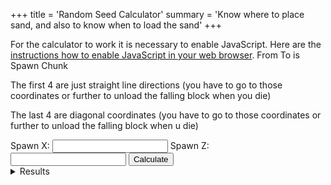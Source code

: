 +++
title = 'Random Seed Calculator'
summary = 'Know where to place sand, and also to know when to load the sand'
+++

<script defer src="../../rs-calc.js"></script>
<noscript>
 For the calculator to work it is necessary to enable JavaScript.
 Here are the <a href="https://www.enable-javascript.com/">
 instructions how to enable JavaScript in your web browser</a>.
</noscript>
From To is Spawn Chunk

The first 4 are just straight line directions (you have to go to those
coordinates or further to unload the falling block when you die)

The last 4 are diagonal coordinates (you have to go to those coordinates
or further to unload the falling block when u die)

<form class="rs-calc">
    <label>
        Spawn X:
        <input type="number" name="spawn-x" />
    </label>
    <label>
        Spawn Z:
        <input type="number" name="spawn-z" />
    </label>
    <button type="submit">
        Calculate
    </button>

<details>
    <summary>Results</summary>
    From X: <span class="spawnX"></span>
    From Z: <span class="spawnZ"></span>
    To X: <span class="spawnToX"></span>
    To Z: <span class="spawnToZ"></span>
    <br />
    <br />
    ⬅️ : <span class="positiveX"></span>
    ⬆️ : <span class="positiveZ"></span>
    <br />
    ➡️ : <span class="negativeX"></span>
    ⬇️ : <span class="negativeZ"></span>
    <br />
    ↖️ : X: <span class="midPositiveX"></span> Z: <span class="midPositiveZ"></span>
    <br />
    ↙️ : X: <span class="midPositiveX"></span> Z: <span class="midNegativeZ"></span>
    <br />
    ↘️ : X: <span class="midNegativeX"></span> Z: <span class="midNegativeZ"></span>
    <br />
    ↗️ : X: <span class="midNegativeX"></span> Z: <span class="midPositiveZ"></span>
</details>
</form>

